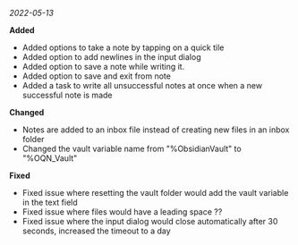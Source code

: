 _2022-05-13_

**Added**

- Added options to take a note by tapping on a quick tile
- Added option to add newlines in the input dialog
- Added option to save a note while writing it.
- Added option to save and exit from note
- Added a task to write all unsuccessful notes at once when a new successful note is made

**Changed**

- Notes are added to an inbox file instead of creating new files in an inbox folder
- Changed the vault variable name from "%ObsidianVault" to "%OQN_Vault"

**Fixed**

- Fixed issue where resetting the vault folder would add the vault variable in the text field
- Fixed issue where files would have a leading space ??
- Fixed issue where the input dialog would close automatically after 30 seconds, increased the timeout to a day